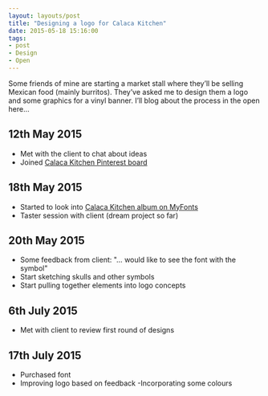 ```yaml
---
layout: layouts/post 
title: "Designing a logo for Calaca Kitchen"
date: 2015-05-18 15:16:00
tags:
- post
- Design
- Open
---
```


Some friends of mine are starting a market stall where they’ll be selling Mexican food (mainly burritos). They’ve asked me to design them a logo and some graphics for a vinyl banner. I’ll blog about the process in the open here…

## 12th May 2015

- Met with the client to chat about ideas
- Joined [Calaca Kitchen Pinterest board](https://www.pinterest.com/thepaperfrog/calaca-kitchen/)

## 18th May 2015

- Started to look into [Calaca Kitchen album on MyFonts](http://www.myfonts.com/users/0r5uilz0vd/albums/860009/)
- Taster session with client (dream project so far)

## 20th May 2015

- Some feedback from client: "… would like to see the font with the symbol"
- Start sketching skulls and other symbols
- Start pulling together elements into logo concepts

## 6th July 2015

- Met with client to review first round of designs

## 17th July 2015

- Purchased font
- Improving logo based on feedback
 -Incorporating some colours